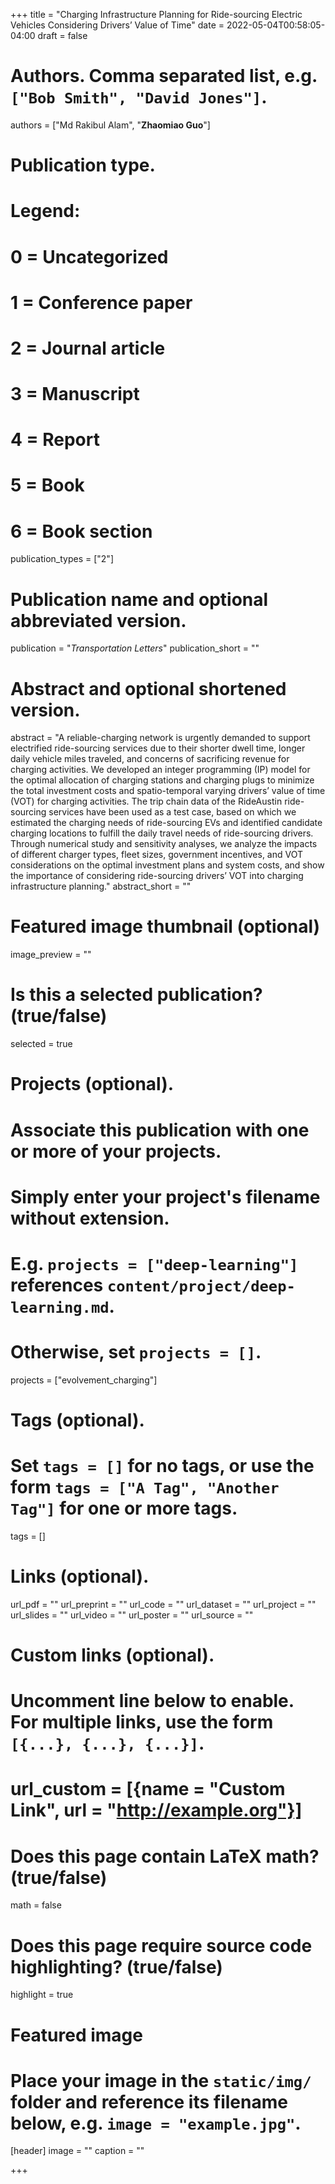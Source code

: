 +++
title = "Charging Infrastructure Planning for Ride-sourcing Electric Vehicles Considering Drivers’ Value of Time"
date = 2022-05-04T00:58:05-04:00
draft = false

# Authors. Comma separated list, e.g. `["Bob Smith", "David Jones"]`.
authors = ["Md Rakibul Alam", "**Zhaomiao Guo**"]

# Publication type.
# Legend:
# 0 = Uncategorized
# 1 = Conference paper
# 2 = Journal article
# 3 = Manuscript
# 4 = Report
# 5 = Book
# 6 = Book section
publication_types = ["2"]

# Publication name and optional abbreviated version.
publication = "*Transportation Letters*"
publication_short = ""

# Abstract and optional shortened version.
abstract = "A reliable-charging network is urgently demanded to support electrified ride-sourcing services due to their shorter dwell time, longer daily vehicle miles traveled, and concerns of sacrificing revenue for charging activities. We developed an integer programming (IP) model for the optimal allocation of charging stations and charging plugs to minimize the total investment costs and spatio-temporal varying drivers’ value of time (VOT) for charging activities. The trip chain data of the RideAustin ride-sourcing services have been used as a test case, based on which we estimated the charging needs of ride-sourcing EVs and identified candidate charging locations to fulfill the daily travel needs of ride-sourcing drivers. Through numerical study and sensitivity analyses, we analyze the impacts of different charger types, fleet sizes, government incentives, and VOT considerations on the optimal investment plans and system costs, and show the importance of considering ride-sourcing drivers’ VOT into charging infrastructure planning."
abstract_short = ""

# Featured image thumbnail (optional)
image_preview = ""

# Is this a selected publication? (true/false)
selected = true 

# Projects (optional).
#   Associate this publication with one or more of your projects.
#   Simply enter your project's filename without extension.
#   E.g. `projects = ["deep-learning"]` references `content/project/deep-learning.md`.
#   Otherwise, set `projects = []`.
projects = ["evolvement_charging"]

# Tags (optional).
#   Set `tags = []` for no tags, or use the form `tags = ["A Tag", "Another Tag"]` for one or more tags.
tags = []

# Links (optional).
url_pdf = ""
url_preprint = ""
url_code = ""
url_dataset = ""
url_project = ""
url_slides = ""
url_video = ""
url_poster = ""
url_source = ""

# Custom links (optional).
#   Uncomment line below to enable. For multiple links, use the form `[{...}, {...}, {...}]`.
# url_custom = [{name = "Custom Link", url = "http://example.org"}]

# Does this page contain LaTeX math? (true/false)
math = false

# Does this page require source code highlighting? (true/false)
highlight = true

# Featured image
# Place your image in the `static/img/` folder and reference its filename below, e.g. `image = "example.jpg"`.
[header]
image = ""
caption = ""

+++

